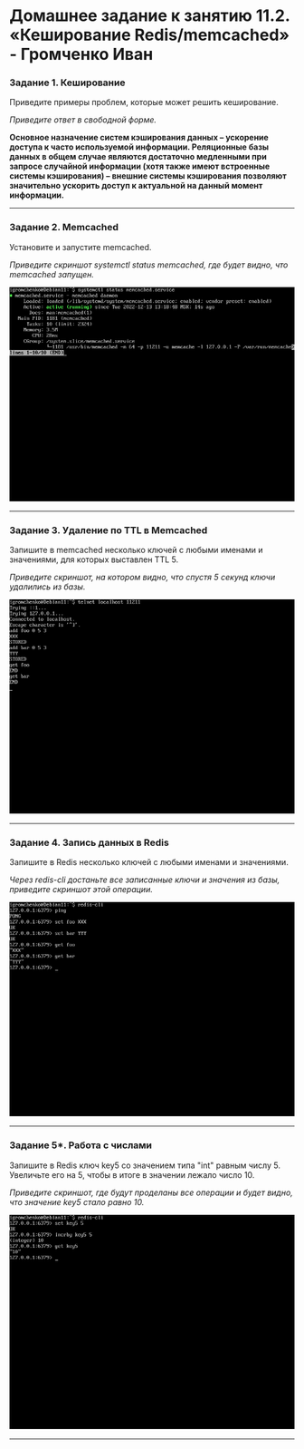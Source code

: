 # Домашнее задание к занятию 11.2. «Кеширование Redis/memcached» - Громченко Иван

### Задание 1. Кеширование 

Приведите примеры проблем, которые может решить кеширование. 

*Приведите ответ в свободной форме.*

**Основное назначение систем кэширования данных – ускорение доступа к часто используемой информации. Реляционные базы данных в общем случае являются достаточно медленными при запросе случайной информации (хотя также имеют встроенные системы кэширования) – внешние системы кэширования позволяют значительно ускорить доступ к актуальной на данный момент информации.**

---

### Задание 2. Memcached

Установите и запустите memcached.

*Приведите скриншот systemctl status memcached, где будет видно, что memcached запущен.*

![img](img/11-02_task_2.png)

---

### Задание 3. Удаление по TTL в Memcached

Запишите в memcached несколько ключей с любыми именами и значениями, для которых выставлен TTL 5. 

*Приведите скриншот, на котором видно, что спустя 5 секунд ключи удалились из базы.*

![img](img/11-02_task_3.png)

---

### Задание 4. Запись данных в Redis

Запишите в Redis несколько ключей с любыми именами и значениями. 

*Через redis-cli достаньте все записанные ключи и значения из базы, приведите скриншот этой операции.*

![img](img/11-02_task_4.png)

---

### Задание 5*. Работа с числами 

Запишите в Redis ключ key5 со значением типа "int" равным числу 5. Увеличьте его на 5, чтобы в итоге в значении лежало число 10.  

*Приведите скриншот, где будут проделаны все операции и будет видно, что значение key5 стало равно 10.*

![img](img/11-02_task_5.png)

---
